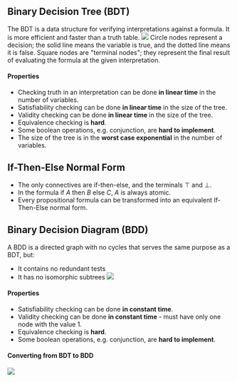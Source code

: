 ## Binary Decision Tree (BDT)
The BDT is a data structure for verifying interpretations against a formula. It is more efficient and faster than a truth table.
![](Pasted%20image%2020230124152622.png)
Circle nodes represent a decision; the solid line means the variable is true, and the dotted line means it is false.
Square nodes are "terminal nodes"; they represent the final result of evaluating the formula at the given interpretation.
#### Properties
-   Checking truth in an interpretation can be done **in linear time** in the number of variables.
-   Satisfiability checking can be done **in linear time** in the size of the tree.
-   Validity checking can be done **in linear time** in the size of the tree.
-   Equivalence checking is **hard**.
-   Some boolean operations, e.g. conjunction, are **hard to implement**.
-   The size of the tree is in the **worst case exponential** in the number of variables.

## If-Then-Else Normal Form
- The only connectives are if-then-else, and the terminals $\top$ and $\bot$.
- In the formula $\text{if } A \text{ then } B \text{ else } C$, $A$ is always atomic.
- Every propositional formula can be transformed into an equivalent If-Then-Else normal form.

## Binary Decision Diagram (BDD)
A BDD is a directed graph with no cycles that serves the same purpose as a BDT, but:
- It contains no redundant tests
- It has no isomorphic subtrees
![](Pasted%20image%2020230124160526.png)
#### Properties
- Satisfiability checking can be done **in constant time**.
- Validity checking can be done **in constant time** - must have only one node with the value 1.
- Equivalence checking is **hard**.
- Some boolean operations, e.g. conjunction, are **hard to implement**.
#### Converting from BDT to BDD
![](70q0u9.gif)
